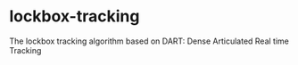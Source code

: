 # lockbox-tracking
The lockbox tracking algorithm based on DART: Dense Articulated Real time Tracking
